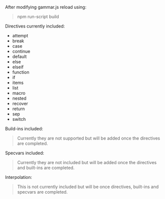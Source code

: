 After modifying gammar.js reload using:
> npm run-script build

Directives currently included:
* attempt
* break
* case
* continue
* default
* else
* elseif
* function
* if
* items
* list
* macro
* nested
* recover
* return
* sep
* switch

Build-ins included:
> Currently they are not supported but will be added once the directives are completed.

Specvars included:
> Currently they are not included but will be added once the directives and built-ins are completed.

Interpolation:
> This is not currently included but will be once directives, built-ins and specvars are completed.
